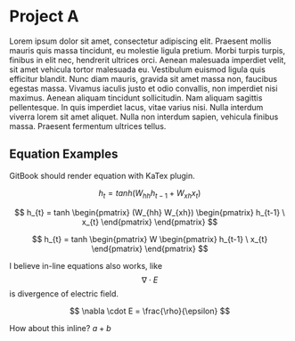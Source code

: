 # Project A

Lorem ipsum dolor sit amet, consectetur adipiscing elit. Praesent mollis mauris quis massa tincidunt,
eu molestie ligula pretium. Morbi turpis turpis, finibus in elit nec, hendrerit ultrices orci. Aenean
malesuada imperdiet velit, sit amet vehicula tortor malesuada eu. Vestibulum euismod ligula quis
efficitur blandit. Nunc diam mauris, gravida sit amet massa non, faucibus egestas massa. Vivamus
iaculis justo et odio convallis, non imperdiet nisi maximus. Aenean aliquam tincidunt sollicitudin.
Nam aliquam sagittis pellentesque. In quis imperdiet lacus, vitae varius nisi. Nulla interdum viverra
lorem sit amet aliquet. Nulla non interdum sapien, vehicula finibus massa. Praesent fermentum ultrices
tellus.

## Equation Examples

GitBook should render equation with KaTex plugin.

$$
h_{t} = tanh \left( W_{hh} h_{t-1} + W_{xh}x_{t} \right)
$$

$$
h_{t} = tanh \begin{pmatrix} (W_{hh} W_{xh}) \begin{pmatrix} h_{t-1} \ x_{t} \end{pmatrix} \end{pmatrix}
$$

$$
h_{t} = tanh \begin{pmatrix} W \begin{pmatrix} h_{t-1} \ x_{t} \end{pmatrix} \end{pmatrix}
$$

I believe in-line equations also works, like $$\nabla\cdot E$$ is divergence
of electric field.

$$
\nabla \cdot E = \frac{\rho}{\epsilon}
$$

How about this inline? $a + b$
